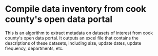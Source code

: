 # Compile data inventory from cook county's open data portal
This is an algorithm to extract metadata on datasets of interest from cook county's open data portal. It outputs an excel
file that contains the descriptions of these datasets, including size, update dates, update frequency, departments, etc. 
